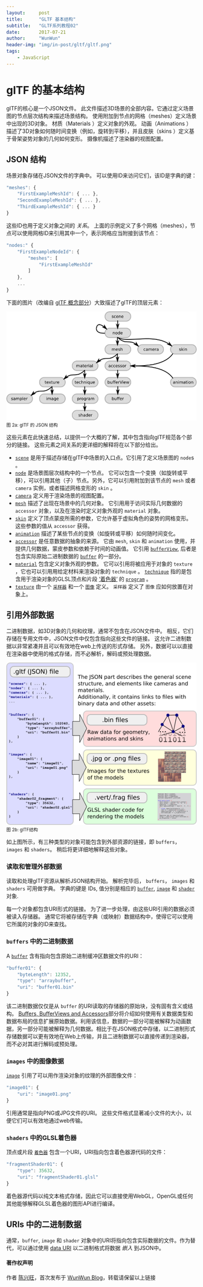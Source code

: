 ```yaml
---
layout:     post
title:      "GLTF 基本结构"
subtitle:   "GLTF系列教程02"
date:       2017-07-21
author:     "WunWun"
header-img: "img/in-post/gltf/gltf.png"
tags:
    - JavaScript
---
```



# glTF 的基本结构

glTF的核心是一个JSON文件。 此文件描述3D场景的全部内容。它通过定义场景图的节点层次结构来描述场景结构。 使用附加到节点的网格（meshes）定义场景中出现的3D对象。 材质（Materials ）定义对象的外观。 动画（Animations ）描述了3D对象如何随时间变换（例如，旋转到平移），并且皮肤（skins ）定义基于骨架姿势对象的几何如何变形。 摄像机描述了渲染器的视图配置。

## JSON 结构

场景对象存储在JSON文件的字典中。 可以使用ID来访问它们，该ID是字典的键：

```javascript
"meshes": {
    "FirstExampleMeshId": { ... },
    "SecondExampleMeshId": { ... },
    "ThirdExampleMeshId": { ... }
}
```


这些ID也用于定义对象之间的 *关系*。 上面的示例定义了多个网格（meshes），节点可以使用网格ID来引用其中一个，表示网格应当附接到该节点：

```javascript
"nodes:" {
    "FirstExampleNodeId": {
        "meshes": [
            "FirstExampleMeshId"
        ]
    },
    ...
}
```

下面的图片（改编自 [glTF 概念部分](https://github.com/KhronosGroup/glTF/tree/master/specification#concepts)）大致描述了glTF的顶层元素：


![java-javascript](/img/in-post/gltf/gltfJsonStructure.png)
<small class="img-hint">图 2a: glTF 的 JSON 结构</small>


这些元素在此快速总结，以提供一个大概的了解，其中包含指向glTF规范各个部分的链接。 这些元素之间关系的更详细的解释将在以下部分给出。

- [`scene`](https://github.com/KhronosGroup/glTF/tree/master/specification#reference-scene) 是用于描述存储在glTF中场景的入口点。它引用了定义场景图的 `node`s 。
- [`node`](https://github.com/KhronosGroup/glTF/tree/master/specification#reference-node) 是场景图层次结构中的一个节点。  它可以包含一个变换（如旋转或平移），可以引用其他（子）节点。另外，它可以引用附加到该节点的 `mesh` 或者 `camera` 实例，或者描述网格变形的 `skin` 。
- [`camera`](https://github.com/KhronosGroup/glTF/tree/master/specification#reference-camera) 定义用于渲染场景的视图配置。
- [`mesh`](https://github.com/KhronosGroup/glTF/tree/master/specification#reference-mesh) 描述了出现在场景中的几何对象。 它引用用于访问实际几何数据的 `accessor` 对象，以及在渲染时定义对象外观的 `material` 对象。
- [`skin`](https://github.com/KhronosGroup/glTF/tree/master/specification#reference-skin) 定义了顶点蒙皮所需的参数，它允许基于虚拟角色的姿势的网格变形。 这些参数的值从 `accessor` 获得。
- [`animation`](https://github.com/KhronosGroup/glTF/tree/master/specification#reference-animation) 描述了某些节点的变换（如旋转或平移）如何随时间变化。
- [`accessor`](https://github.com/KhronosGroup/glTF/tree/master/specification#reference-accessor) 是任意数据的抽象的来源。 它由 `mesh`, `skin` 和 `animation` 使用，并提供几何数据，蒙皮参数和依赖于时间的动画值。 它引用 [`bufferView`](https://github.com/KhronosGroup/glTF/tree/master/specification#reference-bufferView), 后者是包含实际原始二进制数据的 [`buffer`](https://github.com/KhronosGroup/glTF/tree/master/specification#reference-buffer) 的一部分。
- [`material`](https://github.com/KhronosGroup/glTF/tree/master/specification#reference-material) 包含定义对象外观的参数。 它可以引用将被应用于对象的 `texture` ，它也可以引用用给定材料来渲染对象的 `technique` 。 [`technique`](https://github.com/KhronosGroup/glTF/tree/master/specification#reference-technique) 指的是包含用于渲染对象的GLSL顶点和片段 [‘着色器‘](https://github.com/KhronosGroup/glTF/tree/master/specification#reference-shader) 的 [`program`](https://github.com/KhronosGroup/glTF/tree/master/specification#reference-program) 。  
- [`texture`](https://github.com/KhronosGroup/glTF/tree/master/specification#reference-texture) 由一个 [`采样器`](https://github.com/KhronosGroup/glTF/tree/master/specification#reference-sampler) 和一个 [`图像`](https://github.com/KhronosGroup/glTF/tree/master/specification#reference-image) 定义。 `采样器` 定义了 `图像` 应如何放置在对象上。



## 引用外部数据

二进制数据，如3D对象的几何和纹理，通常不包含在JSON文件中。 相反，它们存储在专用文件中，JSON文件中仅包含指向这些文件的链接。 这允许二进制数据以非常紧凑并且可以有效地在web上传送的形式存储。 另外，数据可以以直接在渲染器中使用的格式存储，而不必解析，解码或预处理数据。   


![java-javascript](/img/in-post/gltf/gltfStructure.png)
<small class="img-hint">图 2b: glTF结构</small>

如上图所示，有三种类型的对象可能包含到外部资源的链接，即 `buffers`， `images` 和 `shaders`。 稍后将更详细地解释这些对象。



### 读取和管理外部数据

读取和处理glTF资源从解析JSON结构开始。 解析完毕后， `buffers`， `images` 和 `shaders` 可用做字典。 字典的键是 IDs, 值分别是相应的 [`buffer`](https://github.com/KhronosGroup/glTF/tree/master/specification#reference-buffer), [`image`](https://github.com/KhronosGroup/glTF/tree/master/specification#reference-image) 和 [`shader`](https://github.com/KhronosGroup/glTF/tree/master/specification#reference-shader) 对象.    

每一个对象都包含URI形式的链接。 为了进一步处理，由这些URI引用的数据必须被读入存储器。 通常它将被存储在字典（或映射）数据结构中，使得它可以使用它所属的对象的ID来查找。


###  `buffers` 中的二进制数据

A [`buffer`](https://github.com/KhronosGroup/glTF/tree/master/specification#reference-buffer) 含有指向包含原始二进制缓冲区数据文件的URI：

```javascript
"buffer01": {
    "byteLength": 12352,
    "type": "arraybuffer",
    "uri": "buffer01.bin"
}
```

该二进制数据仅仅是从 `buffer` 的URI读取的存储器的原始块，没有固有含义或结构。  [Buffers, BufferViews and Accessors](gltfTutorial_007_BuffersBufferViewsAccessors.md)部分将介绍如何使用有关数据类型和数据布局的信息扩展原始数据。利用该信息，数据的一部分可能被解释为动画数据，另一部分可能被解释为几何数据。相比于在JSON格式中存储，以二进制形式存储数据可以更有效地在Web上传输，并且二进制数据可以直接传递到渲染器，而不必对其进行解码或预处理。



###  `images` 中的图像数据

[`image`](https://github.com/KhronosGroup/glTF/tree/master/specification#reference-image) 引用了可以用作渲染对象的纹理的外部图像文件：

```javascript
"image01": {
    "uri": "image01.png"
}
```

引用通常是指向PNG或JPG文件的URI。 这些文件格式显著减小文件的大小，以便它们可以有效地通过web传输。




###  `shaders` 中的GLSL着色器

顶点或片段 [`着色器`](https://github.com/KhronosGroup/glTF/tree/master/specification#reference-shader) 包含一个URI，URI指向包含着色器源代码的文件：

```javascript
"fragmentShader01": {
    "type": 35632,
    "uri": "fragmentShader01.glsl"
}
```

着色器源代码以纯文本格式存储，因此它可以直接使用WebGL，OpenGL或任何其他能够解释GLSL着色器的图形API进行编译。


## URIs 中的二进制数据

通常，`buffer`, `image` 和 `shader` 对象中的URI将指向包含实际数据的文件。作为替代，可以通过使用 [data URI](https://developer.mozilla.org/en-US/docs/Web/HTTP/Basics_of_HTTP/Data_URIs) 以二进制格式将数据 *嵌入* 到JSON中。

#### 著作权声明
  
作者 [陈兴旺](http://weibo.com/xingwangchan)，首次发布于 [WunWun Blog](http://iwun.github.io/)，转载请保留以上链接

